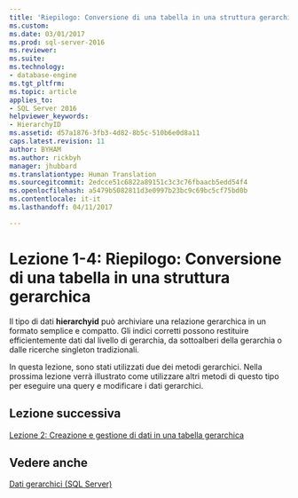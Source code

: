```yaml
---
title: 'Riepilogo: Conversione di una tabella in una struttura gerarchica | Microsoft Docs'
ms.custom: 
ms.date: 03/01/2017
ms.prod: sql-server-2016
ms.reviewer: 
ms.suite: 
ms.technology:
- database-engine
ms.tgt_pltfrm: 
ms.topic: article
applies_to:
- SQL Server 2016
helpviewer_keywords:
- HierarchyID
ms.assetid: d57a1876-3fb3-4d82-8b5c-510b6e0d8a11
caps.latest.revision: 11
author: BYHAM
ms.author: rickbyh
manager: jhubbard
ms.translationtype: Human Translation
ms.sourcegitcommit: 2edcce51c6822a89151c3c3c76fbaacb5edd54f4
ms.openlocfilehash: a5479b5082811d3e0997b23bc9c69bc5cf75bd0b
ms.contentlocale: it-it
ms.lasthandoff: 04/11/2017

---
```

# <a name="lesson-1-4---summary---converting-a-table-to-a-hierarchical-structure"></a>Lezione 1-4: Riepilogo: Conversione di una tabella in una struttura gerarchica
Il tipo di dati **hierarchyid** può archiviare una relazione gerarchica in un formato semplice e compatto. Gli indici corretti possono restituire efficientemente dati dal livello di gerarchia, da sottoalberi della gerarchia o dalle ricerche singleton tradizionali.  
  
In questa lezione, sono stati utilizzati due dei metodi gerarchici. Nella prossima lezione verrà illustrato come utilizzare altri metodi di questo tipo per eseguire una query e modificare i dati gerarchici.  
  
## <a name="next-lesson"></a>Lezione successiva  
[Lezione 2: Creazione e gestione di dati in una tabella gerarchica](../../relational-databases/tables/lesson-2-creating-and-managing-data-in-a-hierarchical-table.md)  
  
## <a name="see-also"></a>Vedere anche  
[Dati gerarchici &#40;SQL Server&#41;](../../relational-databases/hierarchical-data-sql-server.md)  
  
  
  

